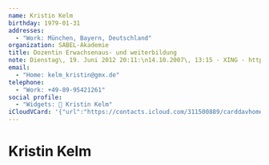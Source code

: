 ```yaml
---
name: Kristin Kelm
birthday: 1979-01-31
addresses:
  - "Work: München, Bayern, Deutschland"
organization: SABEL-Akademie
title: Dozentin Erwachsenaus- und weiterbildung
note: Dienstag\, 19. Juni 2012 20:11:\n14.10.2007\, 13:15 - XING - http://www.xing.com\n------------------------------------------------------------------\n14.10.2007\, 13:15 - XING - http://www.xing.com
email:
  - "Home: kelm_kristin@gmx.de"
telephone:
  - "Work: +49-89-95421261"
social profile:
  - "Widgets: 🔄 Kristin Kelm"
iCloudVCard: '{"url":"https://contacts.icloud.com/311500889/carddavhome/card/ODJhMTRhNzItNDY3OS00ZjJjLThkZjgtOGNmMzkzOWY3NjY5.vcf","etag":"\"kmfhdius\"","data":"BEGIN:VCARD\r\nVERSION:3.0\r\nFN:\r\nN:Kelm;Kristin;;;\r\nUID:82a14a72-4679-4f2c-8df8-8cf3939f7669\r\nBDAY;VALUE=date:1979-01-31\r\nADR;TYPE=WORK:;;;München;Bayern;;Deutschland;\r\nPRODID:ez-vcard 0.9.13-fc\r\nREV:2025-04-03T22:11:39Z\r\nORG:SABEL-Akademie;\r\nTITLE:Dozentin Erwachsenaus- und weiterbildung\r\nNOTE:Dienstag\\, 19. Juni 2012 20:11:\\n14.10.2007\\, 13:15 - XING - http://ww\r\n w.xing.com\\n---------------------------------------------------------------\r\n ---\\n14.10.2007\\, 13:15 - XING - http://www.xing.com\r\nEMAIL;TYPE=HOME:kelm_kristin@gmx.de\r\nTEL;TYPE=WORK:+49-89-95421261\r\nX-SOCIALPROFILE;CHARSET=UTF-8;TYPE=widgets:🔄 Kristin Kelm\r\nEND:VCARD"}'
---
```

# Kristin Kelm
